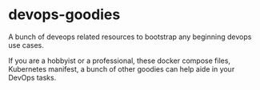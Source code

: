 # devops-goodies

A bunch of deveops related resources to bootstrap any beginning devops use cases.

If you are a hobbyist or a professional, these docker compose files, Kubernetes manifest, a bunch of other goodies can help aide in your DevOps tasks.

